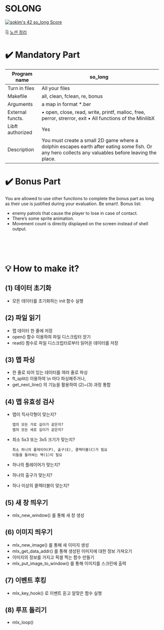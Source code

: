 # SOLONG

[![sokim's 42 so_long Score](https://badge42.vercel.app/api/v2/cl1sxc9pb003009jgq7f86utb/project/2388526)](https://github.com/JaeSeoKim/badge42)

🗒️ [노션 정리](https://pouncing-elbow-0a4.notion.site/Solong-2db1e3d2978d45abb567afbac53d8b26)


✔️ Mandatory Part
================

| Program name | so_long |
|--------------|----------|
| Turn in files | All your files |
| Makefile | all, clean, fclean, re, bonus |
| Arguments | a map in format *.ber |
| External functs. | • open, close, read, write, printf, malloc, free, perror, strerror, exit   • All functions of the MinilibX |
| Libft authorized | Yes |
| Description | You must create a small 2D game where a dolphin escapes earth after eating some fish. Or any hero collects any valuables before leaving the place. |



✔️ Bonus Part
============

You are allowed to use other functions to complete the bonus part as long as their use is justified during your evaluation. Be smart!.
Bonus list:

- enemy patrols that cause the player to lose in case of contact.
- There’s some sprite animation.
- Movement count is directly displayed on the screen instead of shell output.

</br>
</br>
</br>


💡 How to make it?
==================

(1) 데이터 초기화
----

- 모든 데이터를 초기화하는 init 함수 실행

(2) 파일 읽기
----

- 맵 데이터 한 줄에 저장
- open() 함수 이용하여 파일 디스크립터 얻기
- read() 함수로 파일 디스크립터로부터 읽어온 데이터를 저장

(3) 맵 파싱
----

- 한 줄로 되어 있는 데이터를 여러 줄로 파싱
- ft_split() 이용하여 \n 마다 파싱해주거나,
- get_next_line() 의 기능을 활용하여 (2)~(3) 과정 통합

(4) 맵 유효성 검사
----

- 맵이 직사각형이 맞는지?

      맵의 모든 가로 길이가 같은지?
      맵의 모든 세로 길이가 같은지?

- 최소 5x3 또는 3x5 크기가 맞는지?

      최소 하나의 플레이어(P), 출구(E), 콜렉터블(C)가 필요
      이들을 둘러싸는 벽(1)이 필요

- 하나의 플레이어가 맞는지?
- 하나의 출구가 맞는지?
- 하나 이상의 콜렉터블이 맞는지?


(5) 새 창 띄우기
-----

- mlx_new_window() 를 통해 새 창 생성

(6) 이미지 띄우기
----

- mlx_new_image() 를 통해 새 이미지 생성
- mlx_get_data_addr() 를 통해 생성된 이미지에 대한 정보 가져오기
- 이미지의 정보를 가지고 픽셀 찍는 함수 만들기
- mlx_put_image_to_window() 를 통해 이미지를 스크린에 출력

(7) 이벤트 후킹
----

- mlx_key_hook() 로 이벤트 듣고 알맞은 함수 실행

(8) 루프 돌리기
----

- mlx_loop()
